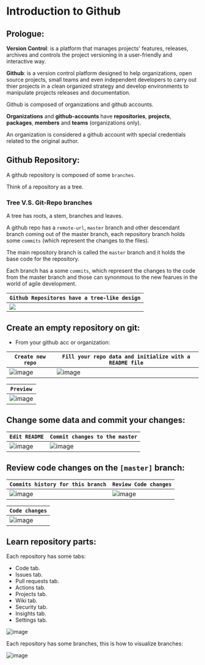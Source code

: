 # Introduction to Github

## Prologue:

**Version Control**: is a platform that manages projects' features, releases, archives and controls the project versioning in a user-friendly and interactive way.

**Github**: is a version control platform designed to help organizations, open source projects, small teams and even independent developers
to carry out thier projects in a clean organized strategy and develop environments to manipulate projects releases and documentation.

Github is composed of organizations and github accounts.

**Organizations** and **github-accounts** have **repositories**, **projects**, **packages**, **members** and **teams** (organizations only).

An organization is considered a github account with special credentials related to the original author.

## Github Repository:

A github repository is composed of some `branches`.

Think of a repository as a tree.

### Tree V.S. Git-Repo branches

A tree has roots, a stem, branches and leaves.

A github repo has a `remote-url`, `master` branch and other descendant branch coming out of the master branch, each repository branch holds some `commits` (which represent the changes to the files).

The main repository branch is called the `master` branch and it holds the base code for the repository.

Each branch has a some `commits`, which represent the changes to the code from the master branch and those can synonmous to the new fearues
in the world of agile development.

| `Github Repositores have a tree-like design` |
|-------------------------------------------|
| ![](https://github.com/Google-Developers-Sohag/Github-Training-Course/blob/github-intro/introduction-to-github/git-repos.png) |

## Create an empty repository on git:

- From your github acc or organization: 

| `Create new repo` | `Fill your repo data and initialize with a README file` |
|-------------------|---------------------------------------------------------|
| ![image](https://user-images.githubusercontent.com/60224159/199716852-34a17f73-3079-480c-aa6d-362de480531f.png) | ![image](https://user-images.githubusercontent.com/60224159/199718348-2bf2eac6-22c1-4d75-b935-bddb8aae0b77.png) | 

| `Preview` |
|-----------|
| ![image](https://user-images.githubusercontent.com/60224159/199719220-0785c661-4e6e-4d39-a58f-e8a85ca3212b.png) |

## Change some data and commit your changes: 
| `Edit README` | `Commit changes to the master` | 
|---------------|--------------------------------|
| ![image](https://user-images.githubusercontent.com/60224159/199719638-2552cd6f-1d1c-4912-b2c6-c923515b6c8e.png) | ![image](https://user-images.githubusercontent.com/60224159/199719999-8aba0053-6932-48f8-9ef1-15c7f2f0d018.png) |

## Review code changes on the `[master]` branch:

| `Commits history for this branch` | `Review Code changes` |
|----------------------------------|------------------------|
| ![image](https://user-images.githubusercontent.com/60224159/199720479-7b31412e-40ea-4f6c-a715-507f1949628f.png) | ![image](https://user-images.githubusercontent.com/60224159/199720613-017bff6e-2b31-420e-b967-8f63776b2e47.png) | 

| `Code changes` | 
|----------------|
| ![image](https://user-images.githubusercontent.com/60224159/199720964-d128ec66-c1e1-4655-8cd7-f06f0ffde5bb.png) |

## Learn repository parts: 

Each repository has some tabs: 
- Code tab.
- Issues tab.
- Pull requests tab.
- Actions tab.
- Projects tab.
- Wiki tab.
- Security tab.
- Insights tab.
- Settings tab.

![image](https://user-images.githubusercontent.com/60224159/199722000-32ad209d-feae-41a6-a7d9-05f340ffc5a9.png)

Each repository has some branches, this is how to visualize branches: 

![image](https://user-images.githubusercontent.com/60224159/199722357-ea39c362-1e7a-472b-906f-280e32ff26fa.png)



